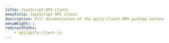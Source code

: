 ```yaml
---
title: JavaScript API client
menuTitle: JavaScript API client
description: Full documentation of the apify-client NPM package version latest, which simplifies access to the Apify API using JavaScript / Node.js
menuWeight: 1
redirectPaths:
    - api/apify-client-js
---
```


